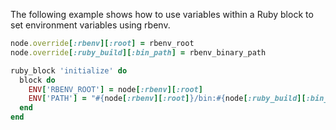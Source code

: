 The following example shows how to use variables within a Ruby block to
set environment variables using rbenv.

``` ruby
node.override[:rbenv][:root] = rbenv_root
node.override[:ruby_build][:bin_path] = rbenv_binary_path

ruby_block 'initialize' do
  block do
    ENV['RBENV_ROOT'] = node[:rbenv][:root]
    ENV['PATH'] = "#{node[:rbenv][:root]}/bin:#{node[:ruby_build][:bin_path]}:#{ENV['PATH']}"
  end
end
```